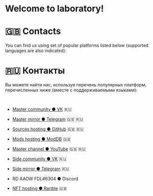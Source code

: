 # Welcome to laboratory!

# :gb: Contacts

You can find us using set of popular platforms listed below (supported languages are also indicated):

# :ru: Контакты

Вы можете найти нас, используя перечень популярных платформ, перечисленных ниже (вместе с поддерживаемыми языками):

&nbsp;

- [Master community ● VK](https://vk.com/rd_aaow_fdl) :ru:

- [Master mirror ● Telegram](https://t.me/rd_aaow_fdl) :gb: :ru:

- [Sources hosting ● GitHub](https://github.com/adslbarxatov) :gb: :ru:

- [Mods hosting ● ModDB](https://moddb.com/members/rd-aaow-fdl) :gb:

- [Master channel ● YouTube](https://youtube.com/channel/UCwlJD6J7D5HwEsMiN6CKSuw) :gb: :ru:

- [Side community ● VK](https://vk.com/grammarmustjoy) :ru:

- [Side mirror ● Telegram](https://t.me/grammarmustjoy) :ru:

- RD AAOW FDL#6304 ● Discord

- [NFT hosting ● Rarible](https://rarible.com/rd_aaow_fdl) :gb:
